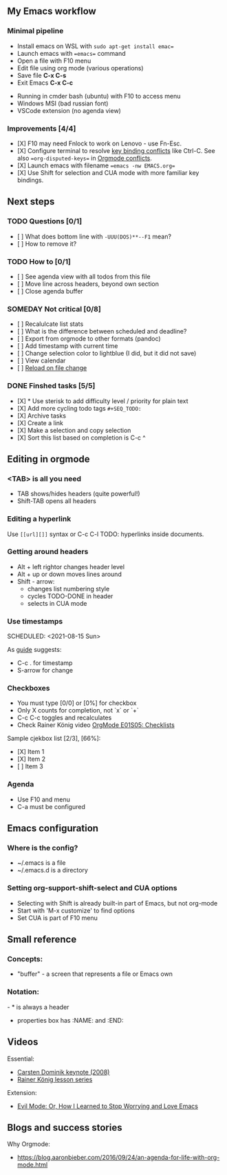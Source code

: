 ## My Emacs workflow

### Minimal pipeline

  - Install emacs on WSL with `sudo apt-get install emac=`
  - Launch emacs with `=emacs=` command
  - Open a file with F10 menu
  - Edit file using org mode (various operations)
  - Save file **C-x C-s**
  - Exit Emacs **C-x C-c**

<div class="INSTALL drawer">

  - Running in cmder bash (ubuntu) with F10 to access menu
  - Windows MSI (bad russian font)
  - VSCode extension (no agenda view)

</div>

### Improvements \[4/4\]

  - \[X\] F10 may need Fnlock to work on Lenovo - use Fn-Esc.
  - \[X\] Configure terminal to resolve [key binding
    conflicts](https://emacs.stackexchange.com/questions/68105/how-to-use-ctrl-c-on-wsl-key-binding-conflict)
    like Ctrl-C. See also `=org-disputed-keys=` in [Orgmode
    conflicts](https://orgmode.org/manual/Conflicts.html).
  - \[X\] Launch emacs with filename `=emacs -nw EMACS.org=`
  - \[X\] Use Shift for selection and CUA mode with more familiar key
    bindings.

## Next steps

### TODO Questions \[0/1\]

  - \[ \] What does bottom line with `-UUU(DOS)**--F1` mean?
  - \[ \] How to remove it?

### TODO How to \[0/1\]

  - \[ \] See agenda view with all todos from this file
  - \[ \] Move line across headers, beyond own section
  - \[ \] Close agenda buffer

### SOMEDAY Not critical \[0/8\]

  - \[ \] Recalulcate list stats
  - \[ \] What is the difference between scheduled and deadline?
  - \[ \] Export from orgmode to other formats (pandoc)
  - \[ \] Add timestamp with current time
  - \[ \] Change selection color to lightblue (I did, but it did not
    save)
  - \[ \] View calendar
  - \[ \] [Reload on file
    change](https://emacs.stackexchange.com/questions/169/how-do-i-reload-a-file-in-a-buffer?newreg=a3feb7dd0515464f962f420449b8f1a5)

### DONE Finshed tasks \[5/5\]

  - \[X\] \* Use sterisk to add difficulty level / priority for plain
    text
  - \[X\] Add more cycling todo tags `#+SEQ_TODO:`
  - \[X\] Archive tasks
  - \[X\] Create a link
  - \[X\] Make a selection and copy selection
  - \[X\] Sort this list based on completion is C-c ^

## Editing in orgmode

### \<TAB\> is all you need

  - TAB shows/hides headers (quite powerful\!)
  - Shift-TAB opens all headers

### Editing a hyperlink

Use `[[url][]]` syntax or C-c C-l TODO: hyperlinks inside documents.

### Getting around headers

  - Alt + left rightor changes header level
  - Alt + up or down moves lines around
  - Shift - arrow:
      - changes list numbering style
      - cycles TODO-DONE in header
      - selects in CUA mode

### Use timestamps

SCHEDULED: \<2021-08-15 Sun\>

As
[guide](https://orgmode.org/guide/Creating-Timestamps.html#Creating-Timestamps)
suggests:

  - C-c . for timestamp
  - S-arrow for change

### Checkboxes

  - You must type \[0/0\] or \[0%\] for checkbox
  - Only X counts for completion, not \`x\` or \`+\`
  - C-c C-c toggles and recalculates
  - Check Rainer König video [OrgMode E01S05:
    Checklists](https://www.youtube.com/watch?v=gvgfmED8RD4&list=PLVtKhBrRV_ZkPnBtt_TD1Cs9PJlU0IIdE&index=5&t=444s)

Sample cjekbox list \[2/3\], \[66%\]:

  - \[X\] Item 1
  - \[X\] Item 2
  - \[ \] Item 3

### Agenda

  - Use F10 and menu
  - C-a must be configured

## Emacs configuration

### Where is the config?

  - \~/.emacs is a file
  - \~/.emacs.d is a directory

### Setting org-support-shift-select and CUA options

  - Selecting with Shift is already built-in part of Emacs, but not
    org-mode
  - Start with 'M-x customize' to find options
  - Set CUA is part of F10 menu

## Small reference

### Concepts:

  - "buffer" - a screen that represents a file or Emacs own

### Notation:

\- \* is always a header

  - properties box has :NAME: and :END:

## Videos

Essential:

  - [Carsten Dominik keynote
    (2008)](https://www.youtube.com/watch?v=oJTwQvgfgMM)
  - [Rainer König lesson
    series](https://www.youtube.com/playlist?list=PLVtKhBrRV_ZkPnBtt_TD1Cs9PJlU0IIdE)

Extension:

  - [Evil Mode: Or, How I Learned to Stop Worrying and Love
    Emacs](https://www.youtube.com/watch?v=JWD1Fpdd4Pc)

## Blogs and success stories

Why Orgmode:

  - <https://blog.aaronbieber.com/2016/09/24/an-agenda-for-life-with-org-mode.html>
